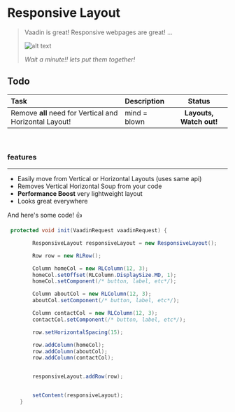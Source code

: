 Responsive Layout
===================

> Vaadin is great! Responsive webpages are great! ... 
> 
> ![alt text](http://emojipedia-us.s3.amazonaws.com/cache/e4/9e/e49e33767a64cf63310af3764fc60126.png "hey")
> 
>  *Wait a minute!! lets put them together!*







Todo
----------
| Task             | Description           | Status         |
| :--------------- | :-------------------- | :---:          |
| Remove **all** need for Vertical and Horizontal Layout! | mind = blown |   **Layouts, Watch out!**    |


 
<br>

### features
------------------

 * Easily move from Vertical or Horizontal Layouts (uses same api)
 * Removes Vertical Horizontal Soup from your code
 * **Performance Boost** very lightweight layout
 * Looks great everywhere



And here's some code! :+1:

```java
 protected void init(VaadinRequest vaadinRequest) {

        ResponsiveLayout responsiveLayout = new ResponsiveLayout();

        Row row = new RLRow();

        Column homeCol = new RLColumn(12, 3);
        homeCol.setOffset(RLColumn.DisplaySize.MD, 1);
        homeCol.setComponent(/* button, label, etc*/);

        Column aboutCol = new RLColumn(12, 3);
        aboutCol.setComponent(/* button, label, etc*/);

        Column contactCol = new RLColumn(12, 3);
        contactCol.setComponent(/* button, label, etc*/);

        row.setHorizontalSpacing(15);

        row.addColumn(homeCol);
        row.addColumn(aboutCol);
        row.addColumn(contactCol);


        responsiveLayout.addRow(row);


        setContent(responsiveLayout);
    }

```

